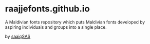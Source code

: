 # raajjefonts.github.io

A Maldivian fonts repository which puts Maldivian fonts developed by aspiring individuals and groups into a single place.


by <a href="https://saaiqsas.github.io">saaiqSAS</a> 
